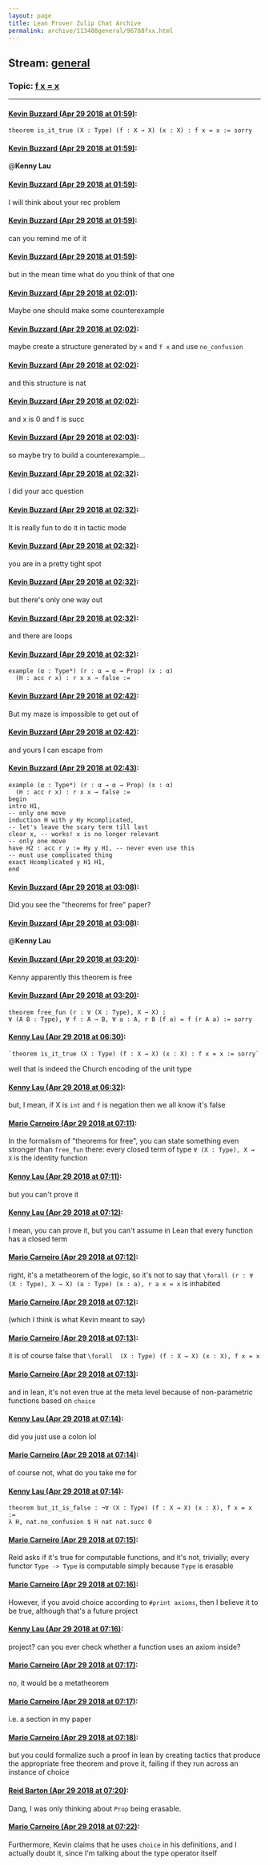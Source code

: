 ```yaml
---
layout: page
title: Lean Prover Zulip Chat Archive 
permalink: archive/113488general/96788fxx.html
---
```


## Stream: [general](index.html)
### Topic: [f x = x](96788fxx.html)

---

#### [Kevin Buzzard (Apr 29 2018 at 01:59)](https://leanprover.zulipchat.com/#narrow/stream/113488-general/topic/f%20x%20%3D%20x/near/125835929):
`theorem is_it_true (X : Type) (f : X → X) (x : X) : f x = x := sorry`

#### [Kevin Buzzard (Apr 29 2018 at 01:59)](https://leanprover.zulipchat.com/#narrow/stream/113488-general/topic/f%20x%20%3D%20x/near/125835930):
@**Kenny Lau**

#### [Kevin Buzzard (Apr 29 2018 at 01:59)](https://leanprover.zulipchat.com/#narrow/stream/113488-general/topic/f%20x%20%3D%20x/near/125835931):
I will think about your rec problem

#### [Kevin Buzzard (Apr 29 2018 at 01:59)](https://leanprover.zulipchat.com/#narrow/stream/113488-general/topic/f%20x%20%3D%20x/near/125835932):
can you remind me of it

#### [Kevin Buzzard (Apr 29 2018 at 01:59)](https://leanprover.zulipchat.com/#narrow/stream/113488-general/topic/f%20x%20%3D%20x/near/125835934):
but in the mean time what do you think of that one

#### [Kevin Buzzard (Apr 29 2018 at 02:01)](https://leanprover.zulipchat.com/#narrow/stream/113488-general/topic/f%20x%20%3D%20x/near/125835988):
Maybe one should make some counterexample

#### [Kevin Buzzard (Apr 29 2018 at 02:02)](https://leanprover.zulipchat.com/#narrow/stream/113488-general/topic/f%20x%20%3D%20x/near/125836030):
maybe create a structure generated by `x` and `f x` and use `no_confusion`

#### [Kevin Buzzard (Apr 29 2018 at 02:02)](https://leanprover.zulipchat.com/#narrow/stream/113488-general/topic/f%20x%20%3D%20x/near/125836031):
and this structure is nat

#### [Kevin Buzzard (Apr 29 2018 at 02:02)](https://leanprover.zulipchat.com/#narrow/stream/113488-general/topic/f%20x%20%3D%20x/near/125836032):
and x is 0 and f is succ

#### [Kevin Buzzard (Apr 29 2018 at 02:03)](https://leanprover.zulipchat.com/#narrow/stream/113488-general/topic/f%20x%20%3D%20x/near/125836039):
so maybe try to build a counterexample...

#### [Kevin Buzzard (Apr 29 2018 at 02:32)](https://leanprover.zulipchat.com/#narrow/stream/113488-general/topic/f%20x%20%3D%20x/near/125836859):
I did your acc question

#### [Kevin Buzzard (Apr 29 2018 at 02:32)](https://leanprover.zulipchat.com/#narrow/stream/113488-general/topic/f%20x%20%3D%20x/near/125836860):
It is really fun to do it in tactic mode

#### [Kevin Buzzard (Apr 29 2018 at 02:32)](https://leanprover.zulipchat.com/#narrow/stream/113488-general/topic/f%20x%20%3D%20x/near/125836861):
you are in a pretty tight spot

#### [Kevin Buzzard (Apr 29 2018 at 02:32)](https://leanprover.zulipchat.com/#narrow/stream/113488-general/topic/f%20x%20%3D%20x/near/125836862):
but there's only one way out

#### [Kevin Buzzard (Apr 29 2018 at 02:32)](https://leanprover.zulipchat.com/#narrow/stream/113488-general/topic/f%20x%20%3D%20x/near/125836863):
and there are loops

#### [Kevin Buzzard (Apr 29 2018 at 02:32)](https://leanprover.zulipchat.com/#narrow/stream/113488-general/topic/f%20x%20%3D%20x/near/125836865):
```lean
example (α : Type*) (r : α → α → Prop) (x : α)
  (H : acc r x) : r x x → false :=
```

#### [Kevin Buzzard (Apr 29 2018 at 02:42)](https://leanprover.zulipchat.com/#narrow/stream/113488-general/topic/f%20x%20%3D%20x/near/125837098):
But my maze is impossible to get out of

#### [Kevin Buzzard (Apr 29 2018 at 02:42)](https://leanprover.zulipchat.com/#narrow/stream/113488-general/topic/f%20x%20%3D%20x/near/125837101):
and yours I can escape from

#### [Kevin Buzzard (Apr 29 2018 at 02:43)](https://leanprover.zulipchat.com/#narrow/stream/113488-general/topic/f%20x%20%3D%20x/near/125837108):
```lean
example (α : Type*) (r : α → α → Prop) (x : α)
  (H : acc r x) : r x x → false :=
begin
intro H1,
-- only one move
induction H with y Hy Hcomplicated,
-- let's leave the scary term till last
clear x, -- works! x is no longer relevant
-- only one move
have H2 : acc r y := Hy y H1, -- never even use this
-- must use complicated thing
exact Hcomplicated y H1 H1,
end

```

#### [Kevin Buzzard (Apr 29 2018 at 03:08)](https://leanprover.zulipchat.com/#narrow/stream/113488-general/topic/f%20x%20%3D%20x/near/125837709):
Did you see the "theorems for free" paper?

#### [Kevin Buzzard (Apr 29 2018 at 03:08)](https://leanprover.zulipchat.com/#narrow/stream/113488-general/topic/f%20x%20%3D%20x/near/125837748):
@**Kenny Lau**

#### [Kevin Buzzard (Apr 29 2018 at 03:20)](https://leanprover.zulipchat.com/#narrow/stream/113488-general/topic/f%20x%20%3D%20x/near/125838051):
Kenny apparently this theorem is free

#### [Kevin Buzzard (Apr 29 2018 at 03:20)](https://leanprover.zulipchat.com/#narrow/stream/113488-general/topic/f%20x%20%3D%20x/near/125838052):
```lean
theorem free_fun (r : ∀ (X : Type), X → X) :
∀ (A B : Type), ∀ f : A → B, ∀ a : A, r B (f a) = f (r A a) := sorry
```

#### [Kenny Lau (Apr 29 2018 at 06:30)](https://leanprover.zulipchat.com/#narrow/stream/113488-general/topic/f%20x%20%3D%20x/near/125842628):
```quote
`theorem is_it_true (X : Type) (f : X → X) (x : X) : f x = x := sorry`
```
well that is indeed the Church encoding of the unit type

#### [Kenny Lau (Apr 29 2018 at 06:32)](https://leanprover.zulipchat.com/#narrow/stream/113488-general/topic/f%20x%20%3D%20x/near/125842672):
but, I mean, if X is `int` and `f` is negation then we all know it's false

#### [Mario Carneiro (Apr 29 2018 at 07:11)](https://leanprover.zulipchat.com/#narrow/stream/113488-general/topic/f%20x%20%3D%20x/near/125843538):
In the formalism of "theorems for free", you can state something even stronger than `free_fun` there: every closed term of type `∀ (X : Type), X → X` is the identity function

#### [Kenny Lau (Apr 29 2018 at 07:11)](https://leanprover.zulipchat.com/#narrow/stream/113488-general/topic/f%20x%20%3D%20x/near/125843540):
but you can't prove it

#### [Kenny Lau (Apr 29 2018 at 07:12)](https://leanprover.zulipchat.com/#narrow/stream/113488-general/topic/f%20x%20%3D%20x/near/125843551):
I mean, you can prove it, but you can't assume in Lean that every function has a closed term

#### [Mario Carneiro (Apr 29 2018 at 07:12)](https://leanprover.zulipchat.com/#narrow/stream/113488-general/topic/f%20x%20%3D%20x/near/125843580):
right, it's a metatheorem of the logic, so it's not to say that `\forall (r : ∀ (X : Type), X → X) (a : Type) (x : a), r a x = x` is inhabited

#### [Mario Carneiro (Apr 29 2018 at 07:12)](https://leanprover.zulipchat.com/#narrow/stream/113488-general/topic/f%20x%20%3D%20x/near/125843581):
(which I think is what Kevin meant to say)

#### [Mario Carneiro (Apr 29 2018 at 07:13)](https://leanprover.zulipchat.com/#narrow/stream/113488-general/topic/f%20x%20%3D%20x/near/125843585):
it is of course false that `\forall  (X : Type) (f : X → X) (x : X), f x = x`

#### [Mario Carneiro (Apr 29 2018 at 07:13)](https://leanprover.zulipchat.com/#narrow/stream/113488-general/topic/f%20x%20%3D%20x/near/125843588):
and in lean, it's not even true at the meta level because of non-parametric functions based on `choice`

#### [Kenny Lau (Apr 29 2018 at 07:14)](https://leanprover.zulipchat.com/#narrow/stream/113488-general/topic/f%20x%20%3D%20x/near/125843629):
did you just use a colon lol

#### [Mario Carneiro (Apr 29 2018 at 07:14)](https://leanprover.zulipchat.com/#narrow/stream/113488-general/topic/f%20x%20%3D%20x/near/125843630):
of course not, what do you take me for

#### [Kenny Lau (Apr 29 2018 at 07:14)](https://leanprover.zulipchat.com/#narrow/stream/113488-general/topic/f%20x%20%3D%20x/near/125843632):
```lean
theorem but_it_is_false : ¬∀ (X : Type) (f : X → X) (x : X), f x = x :=
λ H, nat.no_confusion $ H nat nat.succ 0
```

#### [Mario Carneiro (Apr 29 2018 at 07:15)](https://leanprover.zulipchat.com/#narrow/stream/113488-general/topic/f%20x%20%3D%20x/near/125843639):
Reid asks if it's true for computable functions, and it's not, trivially; every functor `Type -> Type` is computable simply because `Type` is erasable

#### [Mario Carneiro (Apr 29 2018 at 07:16)](https://leanprover.zulipchat.com/#narrow/stream/113488-general/topic/f%20x%20%3D%20x/near/125843682):
However, if you avoid choice according to `#print axioms`, then I believe it to be true, although that's a future project

#### [Kenny Lau (Apr 29 2018 at 07:16)](https://leanprover.zulipchat.com/#narrow/stream/113488-general/topic/f%20x%20%3D%20x/near/125843684):
project? can you ever check whether a function uses an axiom inside?

#### [Mario Carneiro (Apr 29 2018 at 07:17)](https://leanprover.zulipchat.com/#narrow/stream/113488-general/topic/f%20x%20%3D%20x/near/125843688):
no, it would be a metatheorem

#### [Mario Carneiro (Apr 29 2018 at 07:17)](https://leanprover.zulipchat.com/#narrow/stream/113488-general/topic/f%20x%20%3D%20x/near/125843691):
i.e. a section in my paper

#### [Mario Carneiro (Apr 29 2018 at 07:18)](https://leanprover.zulipchat.com/#narrow/stream/113488-general/topic/f%20x%20%3D%20x/near/125843734):
but you could formalize such a proof in lean by creating tactics that produce the appropriate free theorem and prove it, failing if they run across an instance of choice

#### [Reid Barton (Apr 29 2018 at 07:20)](https://leanprover.zulipchat.com/#narrow/stream/113488-general/topic/f%20x%20%3D%20x/near/125843782):
Dang, I was only thinking about `Prop` being erasable.

#### [Mario Carneiro (Apr 29 2018 at 07:22)](https://leanprover.zulipchat.com/#narrow/stream/113488-general/topic/f%20x%20%3D%20x/near/125843827):
Furthermore, Kevin claims that he uses `choice` in his definitions, and I actually doubt it, since I'm talking about the type operator itself

